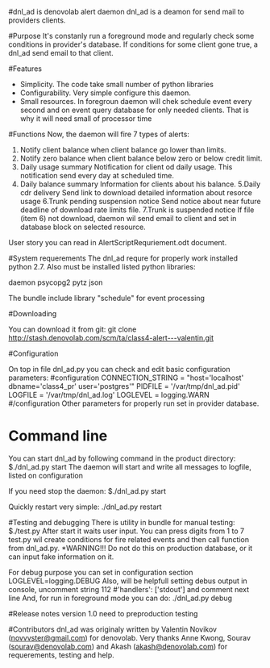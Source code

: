 #dnl_ad is denovolab alert daemon
dnl_ad is a deamon for send mail to providers clients.

#Purpose
It's constanly run a foreground mode and regularly check some conditions in provider's database.
If conditions for some client gone true, a dnl_ad send email to  that client.

#Features
* Simplicity.  The code take small number of python libraries
* Configurability. Very simple configure this daemon.
* Small resources. In foregroun daemon will chek schedule event every second and on event query database for only needed clients.
That is why it will need small of processor time

#Functions
Now, the daemon will fire 7 types of alerts:
1. Notify client balance
when client balance go lower than limits.
2. Notify zero balance
when client balance below zero or below credit limit.
3. Daily usage summary
Notification for client od daily usage.
This notification send every day at scheduled time.
4. Daily balance summary
Information for clients about his balance.
5.Daily cdr delivery
Send link to download detailed information about resorce usage
6.Trunk pending suspension notice
Send notice about near future deadline of download rate limits file. 
7.Trunk is suspended notice
If file (item 6) not download, daemon wil send email to client and set in database block on selected resource.

User story you can read in AlertScriptRequriement.odt  document.

#System requerements
The dnl_ad requre for properly work installed python 2.7.
Also must be installed listed python libraries:

daemon
psycopg2
pytz
json

The bundle include library "schedule" for event processing


#Downloading

You can download it from git:
git clone http://stash.denovolab.com/scm/ta/class4-alert---valentin.git   

#Configuration

On top in file dnl_ad.py you can check and edit basic configuration parameters:
\#configuration
CONNECTION_STRING = "host='localhost' dbname='class4_pr' user='postgres'"
PIDFILE = '/var/tmp/dnl_ad.pid'
LOGFILE = '/var/tmp/dnl_ad.log'
LOGLEVEL = logging.WARN
\#/configuration
Other parameters for properly run set in provider database.

# Command line
You can start dnl_ad  by following command in the product directory:
$./dnl_ad.py start
The daemon will start and write all messages to logfile, listed on configuration

If you need stop the daemon:
$./dnl_ad.py start

Quickly restart very simple:
./dnl_ad.py restart

#Testing and debugging
There is utility in bundle for manual testing:
$./test.py
After start it waits user input.
You can press digits from 1 to 7
test.py wil create conditions for fire related events and then call function from dnl_ad.py.
*WARNING!!! Do not do this on production  database, or it can input fake information on it.

For debug purpose you can set in configuration section 
LOGLEVEL=logging.DEBUG 
Also, will be helpfull setting debus output in console, uncomment string 112
\#'handlers': ['stdout'] and comment next line
And, for run in foreground mode you can do:
./dnl_ad.py debug
 
#Release notes
version 1.0  need to preproduction  testing

#Contributors
dnl_ad was originaly written by Valentin Novikov (novvvster@gmail.com) for denovolab.
Very thanks Anne Kwong, Sourav (sourav@denovolab.com) and Akash (akash@denovolab.com) for requerements, testing and help.

